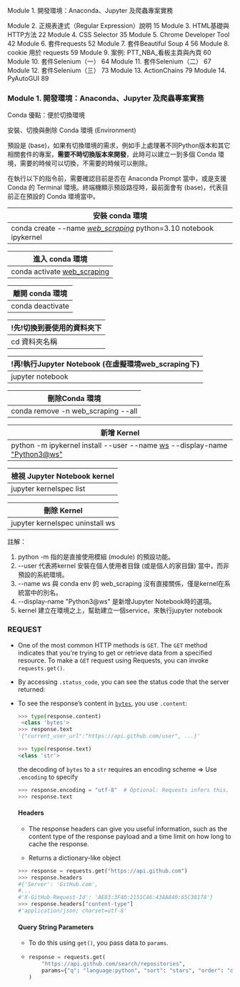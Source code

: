 Module 1. 開發環境：Anaconda、Jupyter 及爬蟲專案實務

Module 2. 正規表達式（Regular Expression）說明	15
Module 3. HTML基礎與HTTP方法	22
Module 4. CSS Selector	35
Module 5. Chrome Developer Tool	42
Module 6. 套件requests	52
Module 7. 套件Beautiful Soup 4	56
Module 8. cookie 用於 requests	59
Module 9. 案例: PTT_NBA_看板主頁與內頁	60
Module 10. 套件Selenium（一）	64
Module 11. 套件Selenium（二）	67
Module 12. 套件Selenium（三）	73
Module 13. ActionChains	79
Module 14. PyAutoGUI	89

### Module 1. 開發環境：Anaconda、Jupyter 及爬蟲專案實務

Conda 優點：便於切換環境

安裝、切換與刪除 Conda 環境 (Environment)

預設是 (base)，如果有切換環境的需求，例如手上處理著不同Python版本和其它相關套件的專案，**需要不時切換版本來開發**，此時可以建立一到多個 Conda 環境，需要的時候可以切換，不需要的時候可以刪除。

在執行以下的指令前，需要確認目前是否在 Anaconda Prompt 當中，或是支援 Conda 的 Terminal 環境。終端機顯示預設路徑時，最前面會有 (base)，代表目前正在預設的 Conda 環境當中。

| 安裝 conda 環境                                              |
| ------------------------------------------------------------ |
| conda create --name <u>*web_scraping*</u> python=3.10 notebook  ipykernel |

| 進入 conda 環境                    |
| ---------------------------------- |
| conda activate <u>web_scraping</u> |

| 離開 conda 環境  |
| ---------------- |
| conda deactivate |

| !先!切換到要使用的資料夾下 |
| -------------------------- |
| cd 資料夾名稱              |

| !再!執行Jupyter Notebook  (在虛擬環境web_scraping下) |
| ---------------------------------------------------- |
| jupyter notebook                                     |

| 刪除Conda 環境                     |
| ---------------------------------- |
| conda remove -n web_scraping --all |

| 新增 Kernel                                                  |
| ------------------------------------------------------------ |
| python  -m ipykernel  install --user --name  <u>ws</u>  --display-name  <u>"Python3@ws"</u> |

| 檢視 Jupyter Notebook  kernel |
| ----------------------------- |
| jupyter kernelspec list       |

| 刪除 Kernel                     |
| ------------------------------- |
| jupyter kernelspec uninstall ws |

註解：

1. python -m 指的是直接使用模組 (module) 的預設功能。
2. --user 代表將kernel 安裝在個人使用者目錄 (或是個人的家目錄) 當中，而非預設的系統環境。
3. --name ws 與 conda env 的 web_scraping 沒有直接關係，僅是kernel在系統當中的別名。
4. --display-name "Python3@ws" 是新增Jupyter Notebook時的選項。
5. kernel 建立在環境之上，幫助建立一個service，來執行jupyter notebook







### REQUEST

- One of the most common HTTP methods is `GET`. The `GET` method indicates that you’re trying to get or retrieve data from a specified resource. To make a `GET` request using Requests, you can invoke `requests.get()`.

- By accessing `.status_code`, you can see the status code that the server returned:

- To see the response’s content in [`bytes`](https://realpython.com/python-strings/), you use `.content`:

  ```python
  >>> type(response.content)
   <class 'bytes'>
  >>> response.text
  '{"current_user_url":"https://api.github.com/user", ...}'
  
  >>> type(response.text)
  <class 'str'>
  ```

   the decoding of `bytes` to a `str` requires an encoding scheme => Use` .encoding` to specify

  ```python
  >>> response.encoding = "utf-8"  # Optional: Requests infers this.
  >>> response.text
  ```

   #### Headers

  - The response headers can give you useful information, such as the content type of the response payload and a time limit on how long to cache the response.

  - Returns a dictionary-like object

  ```python
  >>> response = requests.get("https://api.github.com")
  >>> response.headers
  #{'Server': 'GitHub.com',
  #...
  #'X-GitHub-Request-Id': 'AE83:3F40:2151C46:438A840:65C38178'}
  >>> response.headers["content-type"]
  #'application/json; charset=utf-8'
  ```

  #### Query String Parameters

  - To do this using `get()`, you pass data to `params`. 

  - ```python
    response = requests.get(
        "https://api.github.com/search/repositories",
        params={"q": "language:python", "sort": "stars", "order": "desc"},
    )
    ```

